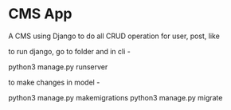# CMS App
A CMS using Django to do all CRUD operation for user, post, like 


to run django, go to folder and in cli - 

python3 manage.py runserver

to make changes in model - 

python3 manage.py makemigrations
python3 manage.py migrate
